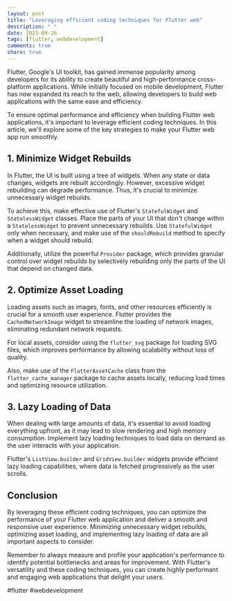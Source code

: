 ```yaml
---
layout: post
title: "Leveraging efficient coding techniques for Flutter web"
description: " "
date: 2023-09-26
tags: [flutter, webdevelopment]
comments: true
share: true
---
```


Flutter, Google's UI toolkit, has gained immense popularity among developers for its ability to create beautiful and high-performance cross-platform applications. While initially focused on mobile development, Flutter has now expanded its reach to the web, allowing developers to build web applications with the same ease and efficiency.

To ensure optimal performance and efficiency when building Flutter web applications, it's important to leverage efficient coding techniques. In this article, we'll explore some of the key strategies to make your Flutter web app run smoothly.

## 1. Minimize Widget Rebuilds

In Flutter, the UI is built using a tree of widgets. When any state or data changes, widgets are rebuilt accordingly. However, excessive widget rebuilding can degrade performance. Thus, it's crucial to minimize unnecessary widget rebuilds.

To achieve this, make effective use of Flutter's `StatefulWidget` and `StatelessWidget` classes. Place the parts of your UI that don't change within a `StatelessWidget` to prevent unnecessary rebuilds. Use `StatefulWidget` only when necessary, and make use of the `shouldRebuild` method to specify when a widget should rebuild.

Additionally, utilize the powerful `Provider` package, which provides granular control over widget rebuilds by selectively rebuilding only the parts of the UI that depend on changed data.

## 2. Optimize Asset Loading

Loading assets such as images, fonts, and other resources efficiently is crucial for a smooth user experience. Flutter provides the `CachedNetworkImage` widget to streamline the loading of network images, eliminating redundant network requests.

For local assets, consider using the `flutter_svg` package for loading SVG files, which improves performance by allowing scalability without loss of quality.

Also, make use of the `FlutterAssetCache` class from the `flutter_cache_manager` package to cache assets locally, reducing load times and optimizing resource utilization.

## 3. Lazy Loading of Data

When dealing with large amounts of data, it's essential to avoid loading everything upfront, as it may lead to slow rendering and high memory consumption. Implement lazy loading techniques to load data on demand as the user interacts with your application.

Flutter's `ListView.builder` and `GridView.builder` widgets provide efficient lazy loading capabilities, where data is fetched progressively as the user scrolls.

## Conclusion

By leveraging these efficient coding techniques, you can optimize the performance of your Flutter web application and deliver a smooth and responsive user experience. Minimizing unnecessary widget rebuilds, optimizing asset loading, and implementing lazy loading of data are all important aspects to consider.

Remember to always measure and profile your application's performance to identify potential bottlenecks and areas for improvement. With Flutter's versatility and these coding techniques, you can create highly performant and engaging web applications that delight your users.

#flutter #webdevelopment